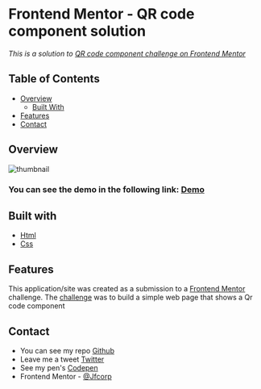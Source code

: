 # Frontend Mentor - QR code component solution
_This is a solution to [QR code component challenge on Frontend Mentor](https://www.frontendmentor.io/challenges/qr-code-component-iux_sIO_H)_

 ## Table of Contents
 - [Overview](#overview)
   - [Built With](#built-with)
- [Features](#features)
- [Contact](#contact)

## Overview

![thumbnail](https://i.ibb.co/kmDy21s/QrCode.png)

### You can see the demo in the following link:  [Demo](https://jfcorp.github.io/qr-code-component/)

## Built with
- [Html](https://developer.mozilla.org/es/docs/Web/HTML)
- [Css](https://developer.mozilla.org/es/docs/Web/CSS)

## Features
This application/site was created as a submission to a [Frontend Mentor](https://www.frontendmentor.io/challenges/) challenge. The [challenge](https://www.frontendmentor.io/challenges/qr-code-component-iux_sIO_H) was to build a simple web page that shows a Qr code component 

## Contact

-  You can see my repo [Github](https://github.com/Jfcorp?tab=repositories)
-  Leave me a tweet [Twitter](https://twitter.com/Crash_Barcode)
-  See my pen's [Codepen](https://codepen.io/Jfcorp)
- Frontend Mentor - [@Jfcorp](https://www.frontendmentor.io/profile/Jfcorp)